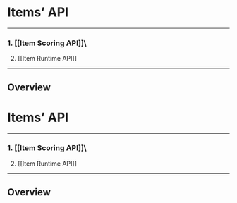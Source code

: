 <!--
author:
    - 'Jérôme Bogaerts'
created_at: '2011-02-11 12:21:47'
updated_at: '2013-03-13 13:06:45'
tags:
    - 'Documentation for core components'
-->

Items’ API
==========

------------------------------------------------------------------------

### 1. [[Item Scoring API]]\
2. [[Item Runtime API]]

------------------------------------------------------------------------

Overview
--------
Items’ API
==========

------------------------------------------------------------------------

### 1. [[Item Scoring API]]\
2. [[Item Runtime API]]

------------------------------------------------------------------------

Overview
--------


